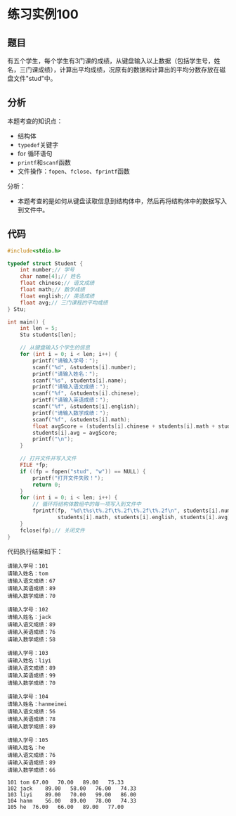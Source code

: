 # 练习实例100

## 题目

有五个学生，每个学生有3门课的成绩，从键盘输入以上数据（包括学生号，姓名，三门课成绩），计算出平均成绩，况原有的数据和计算出的平均分数存放在磁盘文件"stud"中。

## 分析

本题考查的知识点：
- 结构体
- `typedef`关键字
- for 循环语句
- `printf`和`scanf`函数
- 文件操作：`fopen`、`fclose`、`fprintf`函数

分析：
- 本题考查的是如何从键盘读取信息到结构体中，然后再将结构体中的数据写入到文件中。

## 代码

```c
#include<stdio.h>

typedef struct Student {
    int number;// 学号
    char name[4];// 姓名
    float chinese;// 语文成绩
    float math;// 数学成绩
    float english;// 英语成绩
    float avg;// 三门课程的平均成绩
} Stu;

int main() {
    int len = 5;
    Stu students[len];

    // 从键盘输入5个学生的信息
    for (int i = 0; i < len; i++) {
        printf("请输入学号：");
        scanf("%d", &students[i].number);
        printf("请输入姓名：");
        scanf("%s", students[i].name);
        printf("请输入语文成绩：");
        scanf("%f", &students[i].chinese);
        printf("请输入英语成绩：");
        scanf("%f", &students[i].english);
        printf("请输入数学成绩：");
        scanf("%f", &students[i].math);
        float avgScore = (students[i].chinese + students[i].math + students[i].english) / 3;
        students[i].avg = avgScore;
        printf("\n");
    }

    // 打开文件并写入文件
    FILE *fp;
    if ((fp = fopen("stud", "w")) == NULL) {
        printf("打开文件失败！");
        return 0;
    }
    for (int i = 0; i < len; i++) {
        // 循环将结构体数组中的每一项写入到文件中
        fprintf(fp, "%d\t%s\t%.2f\t%.2f\t%.2f\t%.2f\n", students[i].number, students[i].name, students[i].chinese,
                students[i].math, students[i].english, students[i].avg);
    }
    fclose(fp);// 关闭文件
}
```

代码执行结果如下：

```text
请输入学号：101
请输入姓名：tom
请输入语文成绩：67
请输入英语成绩：89
请输入数学成绩：70

请输入学号：102
请输入姓名：jack
请输入语文成绩：89
请输入英语成绩：76
请输入数学成绩：58

请输入学号：103
请输入姓名：liyi
请输入语文成绩：89
请输入英语成绩：99
请输入数学成绩：70

请输入学号：104
请输入姓名：hanmeimei
请输入语文成绩：56
请输入英语成绩：78
请输入数学成绩：89

请输入学号：105
请输入姓名：he
请输入语文成绩：76
请输入英语成绩：89
请输入数学成绩：66

101	tom	67.00	70.00	89.00	75.33
102	jack	89.00	58.00	76.00	74.33
103	liyi	89.00	70.00	99.00	86.00
104	hanm	56.00	89.00	78.00	74.33
105	he	76.00	66.00	89.00	77.00
```